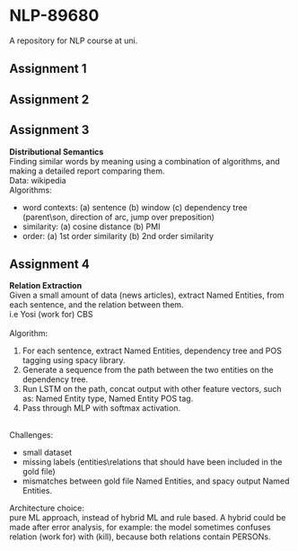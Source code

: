 # NLP-89680
A repository for NLP course at uni.

Assignment 1
------------


Assignment 2
------------

Assignment 3
------------
**Distributional Semantics**<br/>
Finding similar words by meaning using a combination of algorithms, and making a detailed report comparing them.<br/>
Data: wikipedia<br/>
Algorithms:
- word contexts: (a) sentence (b) window (c) dependency tree (parent\son, direction of arc, jump over preposition)
- similarity: (a) cosine distance (b) PMI
- order: (a) 1st order similarity (b) 2nd order similarity

Assignment 4
------------
**Relation Extraction**<br>
Given a small amount of data (news articles), extract Named Entities, from each sentence, and the relation between them.<br/>
i.e Yosi (work for) CBS<br/><br/>
Algorithm:
1. For each sentence, extract Named Entities, dependency tree and POS tagging using spacy library.
2. Generate a sequence from the path between the two entities on the dependency tree.
3. Run LSTM on the path, concat output with other feature vectors, such as: Named Entity type, Named Entity POS tag.
4. Pass through MLP with softmax activation.

<br/>
Challenges:

- small dataset
- missing labels (entities\relations that should have been included in the gold file)
- mismatches between gold file Named Entities, and spacy output Named Entities.

Architecture choice:<br/>
pure ML approach, instead of hybrid ML and rule based. A hybrid could be made after error analysis, for example: the model sometimes confuses relation (work for) with (kill), because both relations contain PERSONs.

